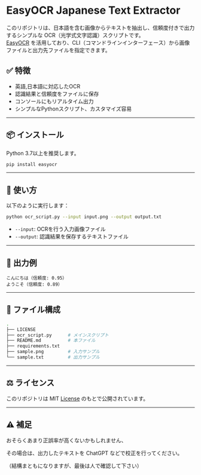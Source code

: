 # EasyOCR Japanese Text Extractor

このリポジトリは、日本語を含む画像からテキストを抽出し、信頼度付きで出力するシンプルな OCR（光学式文字認識）スクリプトです。  
[EasyOCR](https://github.com/JaidedAI/EasyOCR) を活用しており、CLI（コマンドラインインターフェース）から画像ファイルと出力先ファイルを指定できます。

## ✅ 特徴

- 英語,日本語に対応したOCR
- 認識結果と信頼度をファイルに保存
- コンソールにもリアルタイム出力
- シンプルなPythonスクリプト、カスタマイズ容易

---

## 📦 インストール

Python 3.7以上を推奨します。

```bash
pip install easyocr
```
---

## 🚀 使い方

以下のように実行します：

```bash
python ocr_script.py --input input.png --output output.txt
```

- `--input`: OCRを行う入力画像ファイル
- `--output`: 認識結果を保存するテキストファイル

---

## 📄 出力例

```
こんにちは（信頼度: 0.95）
ようこそ（信頼度: 0.89）
```

---

## 📁 ファイル構成
```bash
.
├── LICENSE
├── ocr_script.py      # メインスクリプト
├── README.md          # 本ファイル
├── requirements.txt
├── sample.png         # 入力サンプル
└── sample.txt         # 出力サンプル
```

---

## ⚖️ ライセンス
このリポジトリは MIT [License](./LICENSE) のもとで公開されています。

---

## ⚠️ 補足

おそらくあまり正誤率が高くないかもしれません、

その場合は、出力したテキストを ChatGPT などで校正を行ってください。

（結構まともになりますが、最後は人で確認して下さい）